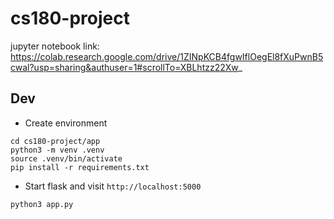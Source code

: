 # cs180-project

jupyter notebook link: https://colab.research.google.com/drive/1ZINpKCB4fgwIflOegEl8fXuPwnB5cwal?usp=sharing&authuser=1#scrollTo=XBLhtzz22Xw_

## Dev

- Create environment
```
cd cs180-project/app
python3 -m venv .venv
source .venv/bin/activate
pip install -r requirements.txt
```

- Start flask and visit `http://localhost:5000`
```
python3 app.py
```

